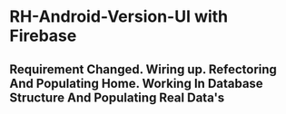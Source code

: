 # RH-Android-Version-UI with Firebase

## Requirement Changed. Wiring up. Refectoring And Populating Home. Working In Database Structure And Populating Real Data's
